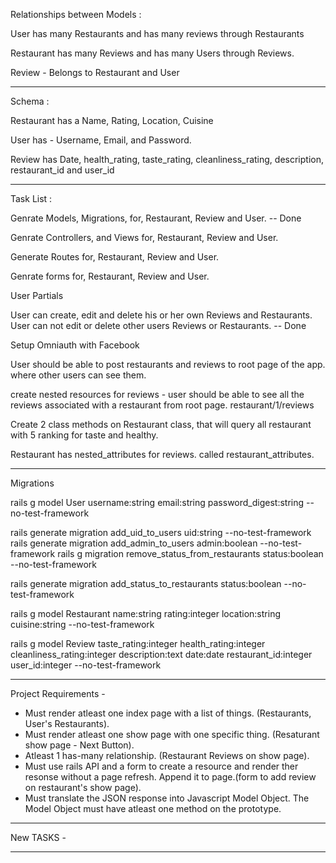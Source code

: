 Relationships between Models :

User has many Restaurants and has many reviews through Restaurants

Restaurant has many Reviews and has many Users through Reviews.

Review - Belongs to Restaurant and User

__________________________________________________________________________________________________________

Schema :

Restaurant has a Name, Rating, Location, Cuisine

User has - Username, Email, and Password.

Review has Date, health_rating, taste_rating, cleanliness_rating, description, restaurant_id and user_id

__________________________________________________________________________________________________________

Task List :

Genrate Models, Migrations, for, Restaurant, Review and User. -- Done

Genrate Controllers, and Views for, Restaurant, Review and User.

Generate Routes for, Restaurant, Review and User.

Genrate forms for, Restaurant, Review and User.

User Partials

User can create, edit and delete his or her own Reviews and Restaurants. User can not edit or delete other users Reviews or Restaurants.  -- Done

Setup Omniauth with Facebook

User should be able to post restaurants and reviews to root page of the app. where other users can see them.

create nested resources for reviews - user should be able to see all the reviews associated with a restaurant from root page. restaurant/1/reviews

Create 2 class methods on Restaurant class, that will query all restaurant with 5 ranking for taste and healthy.



Restaurant has nested_attributes for reviews. called restaurant_attributes.

_________________________________________________________________________________________________________

Migrations

rails g model User username:string email:string password_digest:string --no-test-framework

rails generate migration add_uid_to_users uid:string --no-test-framework
rails generate migration add_admin_to_users admin:boolean --no-test-framework
rails g migration remove_status_from_restaurants status:boolean --no-test-framework

rails generate migration add_status_to_restaurants status:boolean --no-test-framework

rails g model Restaurant name:string rating:integer location:string cuisine:string --no-test-framework

rails g model Review taste_rating:integer health_rating:integer cleanliness_rating:integer description:text date:date restaurant_id:integer user_id:integer --no-test-framework

___________________________________________________________________________________________

Project Requirements -

- Must render atleast one index page with a list of things. (Restaurants, User's Restaurants).
- Must render atleast one show page with one specific thing. (Resaturant show page - Next Button).
- Atleast 1 has-many relationship. (Restaurant Reviews on show page).
- Must use rails API and a form to create a resource and render ther resonse without a page refresh. Append it to page.(form to add review on restaurant's show page).
- Must translate the JSON response into Javascript Model Object. The Model Object must have atleast one method on the prototype.

___________________________________________________________________________________________

New TASKS - 


_________________________________________________________________________________________